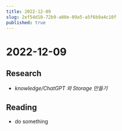 ```yaml
---
title: 2022-12-09
slug: 2ef54d10-72b9-a00e-09a5-a5f6b9a4c10f
published: true
---
```


# 2022-12-09

## Research

* *knowledge/ChatGPT 와 Storage 만들기*

## Reading

* do something
